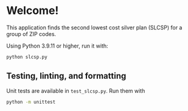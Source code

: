 # Welcome!

This application finds the second lowest cost silver plan (SLCSP) for a group of ZIP codes.

Using Python 3.9.11 or higher, run it with:

```bash
python slcsp.py
```

## Testing, linting, and formatting

Unit tests are available in `test_slcsp.py`. Run them with

```bash
python -m unittest
```